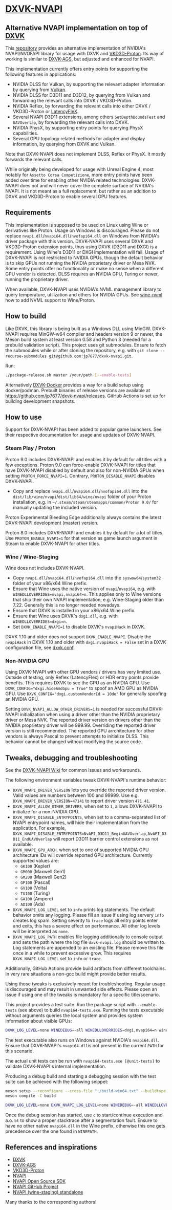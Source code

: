 # [DXVK-NVAPI](https://github.com/jp7677/dxvk-nvapi)

## Alternative NVAPI implementation on top of [DXVK](https://github.com/doitsujin/dxvk)

This [repository](https://github.com/jp7677/dxvk-nvapi) provides an alternative implementation of NVIDIA's NVAPI/NVOFAPI library for usage with DXVK and [VKD3D-Proton](https://github.com/HansKristian-Work/vkd3d-proton). Its way of working is similar to [DXVK-AGS](https://github.com/doitsujin/dxvk-ags), but adjusted and enhanced for NVAPI.

This implementation currently offers entry points for supporting the following features in applications:

- NVIDIA DLSS for Vulkan, by supporting the relevant adapter information by querying from [Vulkan](https://www.vulkan.org/).
- NVIDIA DLSS for D3D11 and D3D12, by querying from Vulkan and forwarding the relevant calls into DXVK / VKD3D-Proton.
- NVIDIA Reflex, by forwarding the relevant calls into either DXVK / VKD3D-Proton or [LatencyFleX](https://github.com/ishitatsuyuki/LatencyFleX).
- Several NVAPI D3D11 extensions, among others `SetDepthBoundsTest` and `UAVOverlap`, by forwarding the relevant calls into DXVK.
- NVIDIA PhysX, by supporting entry points for querying PhysX capabilities.
- Several GPU topology related methods for adapter and display information, by querying from DXVK and Vulkan.

Note that DXVK-NVAPI does not implement DLSS, Reflex or PhysX. It mostly forwards the relevant calls.

While originally being developed for usage with Unreal Engine 4, most notably for `Assetto Corsa Competizione`, more entry points have been added over time for enabling other NVIDIA related technologies. DXVK-NVAPI does not and will never cover the complete surface of NVIDIA's NVAPI. It is not meant as a full replacement, but rather as an addition to DXVK and VKD3D-Proton to enable several GPU features.

## Requirements

This implementation is supposed to be used on Linux using Wine or derivatives like Proton. Usage on Windows is discouraged. Please do not replace `nvapi.dll`/`nvapi64.dll`/`nvofapi64.dll` on Windows from NVIDIA's driver package with this version. DXVK-NVAPI uses several DXVK and VKD3D-Proton extension points, thus using DXVK (D3D11 and DXGI) is a requirement. Using Wine's D3D11 or DXGI implementation will fail. Usage of DXVK-NVAPI is not restricted to NVIDIA GPUs, though the default behavior is to skip GPUs not running the NVIDIA proprietary driver or Mesa NVK. Some entry points offer no functionality or make no sense when a different GPU vendor is detected. DLSS requires an NVIDIA GPU, Turing or newer, running the proprietary driver.

When available, DXVK-NVAPI uses NVIDIA's NVML management library to query temperature, utilization and others for NVIDIA GPUs. See [wine-nvml](https://github.com/Saancreed/wine-nvml) how to add NVML support to Wine/Proton.

## How to build

Like DXVK, this library is being built as a Windows DLL using MinGW. DXVK-NVAPI requires MinGW-w64 compiler and headers version 9 or newer, the Meson build system at least version 0.58 and Python 3 (needed for a prebuild validation script). This project uses git submodules. Ensure to fetch the submodules while or after cloning the repository, e.g. with `git clone --recurse-submodules git@github.com:jp7677/dxvk-nvapi.git`.

Run:

```bash
./package-release.sh master /your/path [--enable-tests]
```

Alternatively [DXVK-Docker](https://github.com/jp7677/dxvk-docker) provides a way for a build setup using docker/podman.
Prebuilt binaries of release versions are available at <https://github.com/jp7677/dxvk-nvapi/releases>. GitHub Actions is set up for building development snapshots.

## How to use

Support for DXVK-NVAPI has been added to popular game launchers. See their respective documentation for usage and updates of DXVK-NVAPI.

### Steam Play / Proton

Proton 9.0 includes DXVK-NVAPI and enables it by default for all titles with a few exceptions. Proton 9.0 can force-enable DXVK-NVAPI for titles that have DXVK-NVAPI disabled by default and also for non-NVIDIA GPUs when setting `PROTON_FORCE_NVAPI=1`. Contrary, `PROTON_DISABLE_NVAPI` disables DXVK-NVAPI.

- Copy and replace `nvapi.dll`/`nvapi64.dll`/`nvofapi64.dll` into the `dist/lib/wine/nvapi`/`dist/lib64/wine/nvapi` folder of your Proton installation, e.g. in `~/.steam/steam/steamapps/common/Proton 9.0/` for manually updating the included version.

Proton Experimental Bleeding Edge additionally always contains the latest DXVK-NVAPI development (master) version.

Proton 8.0 includes DXVK-NVAPI and enables it by default for a lot of titles. Use `PROTON_ENABLE_NVAPI=1` for that version as game launch argument in Steam to enable DXVK-NVAPI for other titles. 

### Wine / Wine-Staging

Wine does not includes DXVK-NVAPI.

- Copy `nvapi.dll`/`nvapi64.dll`/`nvofapi64.dll` into the `syswow64`/`system32` folder of your x86/x64 Wine prefix.
- Ensure that Wine uses the native version of `nvapi`/`nvapi64`, e.g. with `WINEDLLOVERRIDES=nvapi,nvapi64=n`. This applies only to Wine versions that ship their own NVAPI implementation, e.g. Wine-Staging older than 7.22. Generally this is no longer needed nowadays.
- Ensure that DXVK is installed in your x86/x64 Wine prefix.
- Ensure that Wine uses DXVK's `dxgi.dll`, e.g. with `WINEDLLOVERRIDES=dxgi=n`.
- Set `DXVK_ENABLE_NVAPI=1` to disable DXVK's `nvapiHack` in DXVK.

DXVK 1.10 and older does not support `DXVK_ENABLE_NVAPI`. Disable the `nvapiHack` in DXVK 1.10 and older with `dxgi.nvapiHack = False` set in a DXVK configuration file, see [dxvk.conf](https://github.com/doitsujin/dxvk/blob/master/dxvk.conf).

### Non-NVIDIA GPU

Using DXVK-NVAPI with other GPU vendors / drivers has very limited use. Outside of testing, only Reflex (LatencyFlex) or HDR entry points provide benefits. This requires DXVK to see the GPU as an NVIDIA GPU. Use `DXVK_CONFIG="dxgi.hideAmdGpu = True"` to spoof an AMD GPU as NVIDIA GPU. Use `DXVK_CONFIG="dxgi.customVendorId = 10de"` for generally spoofing an NVIDIA GPU. 

Setting `DXVK_NVAPI_ALLOW_OTHER_DRIVERS=1` is needed for successful DXVK-NVAPI initialization when using a driver other than the NVIDIA proprietary driver or Mesa NVK. The reported driver version on drivers other than the NVIDIA proprietary driver will be 999.99. Overriding the reported driver version is still recommended. The reported GPU arrchitecture for other vendors is always Pascal to prevent attempts to initialize DLSS. This behavior cannot be changed without modifying the source code.

## Tweaks, debugging and troubleshooting

See the [DXVK-NVAPI Wiki](https://github.com/jp7677/dxvk-nvapi/wiki) for common issues and workarounds.

The following environment variables tweak DXVK-NVAPI's runtime behavior:

- `DXVK_NVAPI_DRIVER_VERSION` lets you override the reported driver version. Valid values are numbers between 100 and 99999. Use e.g. `DXVK_NVAPI_DRIVER_VERSION=47141` to report driver version `471.41`.
- `DXVK_NVAPI_ALLOW_OTHER_DRIVERS`, when set to `1`, allows DXVK-NVAPI to initialize for a non-NVIDIA GPU.
- `DXVK_NVAPI_DISABLE_ENTRYPOINTS`, when set to a comma-separated list of NVAPI entrypoint names, will hide their implementation from the application. For example, `DXVK_NVAPI_DISABLE_ENTRYPOINTS=NvAPI_D3D11_BeginUAVOverlap,NvAPI_D3D11_EndUAVOverlap` will report D3D11 barrier control extensions as not available.
- `DXVK_NVAPI_GPU_ARCH`, when set to one of supported NVIDIA GPU architecture IDs will override reported GPU architecture. Currently supported values are:
  - `GK100` (Kepler)
  - `GM000` (Maxwell Gen1)
  - `GM200` (Maxwell Gen2)
  - `GP100` (Pascal)
  - `GV100` (Volta)
  - `TU100` (Turing)
  - `GA100` (Ampere)
  - `AD100` (Ada)
- `DXVK_NVAPI_LOG_LEVEL` set to `info` prints log statements. The default behavior omits any logging. Please fill an issue if using log servery `info` creates log spam. Setting severity to `trace` logs all entry points enter and exits, this has a severe effect on performance. All other log levels will be interpreted as `none`.
- `DXVK_NVAPI_LOG_PATH` enables file logging additionally to console output and sets the path where the log file `dxvk-nvapi.log` should be written to. Log statements are appended to an existing file. Please remove this file once in a while to prevent excessive grow. This requires `DXVK_NVAPI_LOG_LEVEL` set to `info` or `trace`.

Additionally, GitHub Actions provide build artifacts from different toolchains. In very rare situations a non-gcc build might provide better results.

Using those tweaks is exclusively meant for troubleshooting. Regular usage is discouraged and may result in unwanted side effects. Please open an issue if using one of the tweaks is mandatory for a specific title/scenario.     

This project provides a test suite. Run the package script with `--enable-tests` (see above) to build `nvapi64-tests.exe`. Running the tests executable without arguments queries the local system and provides system information about visible GPUs:

```bash
DXVK_LOG_LEVEL=none WINEDEBUG=-all WINEDLLOVERRIDES=dxgi,nvapi64=n wine nvapi64-tests.exe
```

The test executable also runs on Windows against NVIDIA's `nvapi64.dll`. Ensure that DXVK-NVAPI's `nvapi64.dll`is not present in the current `PATH` for this scenario.

The actual unit tests can be run with `nvapi64-tests.exe [@unit-tests]` to validate DXVK-NVAPI's internal implementation.

Producing a debug build and starting a debugging session with the test suite can be achieved with the following snippet:

```bash
meson setup --reconfigure --cross-file "./build-win64.txt" --buildtype "debugoptimized" -Denable_tests=True build
meson compile -C build

DXVK_LOG_LEVEL=none DXVK_NVAPI_LOG_LEVEL=none WINEDEBUG=-all WINEDLLOVERRIDES=nvapi64=n WINEPATH=build/src winedbg --gdb build/tests/nvapi64-tests.exe [@all]
```

Once the debug session has started, use `c` to start/continue execution and a.o. `bt` to show a proper stacktrace after a segmentation fault. Ensure to have no other native `nvapi64.dll` in the Wine prefix, otherwise this one gets precedence over the one found in `WINEPATH`.

## References and inspirations

- [DXVK](https://github.com/doitsujin/dxvk)
- [DXVK-AGS](https://github.com/doitsujin/dxvk-ags)
- [VKD3D-Proton](https://github.com/HansKristian-Work/vkd3d-proton)
- [NVAPI](https://docs.nvidia.com/gameworks/content/gameworkslibrary/coresdk/nvapi/index.html)
- [NVAPI Open Source SDK](https://download.nvidia.com/XFree86/nvapi-open-source-sdk/)
- [NVAPI GitHub Project](https://github.com/NVIDIA/nvapi)
- [NVAPI (wine-staging) standalone](https://github.com/SveSop/nvapi_standalone)

Many thanks to the corresponding authors!
